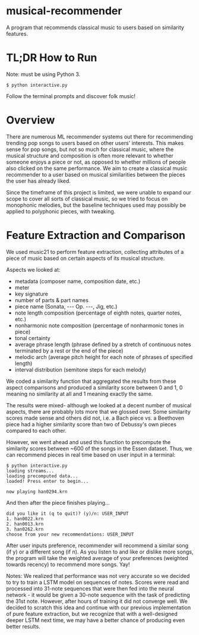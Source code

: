 # musical-recommender
A program that recommends classical music to users based on similarity features.

# TL;DR How to Run

Note: must be using Python 3.

    $ python interactive.py
    
Follow the terminal prompts and discover folk music!

# Overview
There are numerous ML recommender systems out there for recommending trending pop songs to users based on other users' interests. This makes sense for pop songs, but not so much for classical music, where the musical structure and composition is often more relevant to whether someone enjoys a piece or not, as opposed to whether millions of people also clicked on the same performance. We aim to create a classical music recommender to a user based on musical similarities between the pieces the user has already liked.


Since the timeframe of this project is limited, we were unable to expand our scope to cover all sorts of classical music, so we tried to focus on monophonic melodies, but the baseline techniques used may possibly be applied to polyphonic pieces, with tweaking.


# Feature Extraction and Comparison
We used music21 to perform feature extraction, collecting attributes of a piece of music based on certain aspects of its musical structure. 

Aspects we looked at:

- metadata (composer name, composition date, etc.)
- meter
- key signature
- number of parts & part names
- piece name (Sonata, --- Op. ---, Jig, etc.)
- note length composition (percentage of eighth notes, quarter notes, etc.)
- nonharmonic note composition (percentage of nonharmonic tones in piece)
- tonal certainty
- average phrase length (phrase defined by a stretch of continuous notes terminated by a rest or the end of the piece)
- melodic arch (average pitch height for each note of phrases of specified length)
- interval distribution (semitone steps for each melody)

We coded a similarity function that aggregated the results from these aspect comparisons and produced a similarity score between 0 and 1, 0 meaning no similarity at all and 1 meaning exactly the same.

The results were mixed- although we looked at a decent number of musical aspects, there are probably lots more that we glossed over. Some similarity scores made sense and others did not, i.e. a Bach piece vs. a Beethoven piece had a higher similarity score than two of Debussy's own pieces compared to each other.

However, we went ahead and used this function to precompute the similarity scores between ~600 of the songs in the Essen dataset. Thus, we can recommend pieces in real time based on user input in a terminal:

    $ python interactive.py
    loading streams...
    loading precomputed data...
    loaded! Press enter to begin...
    
    now playing han0294.krn

And then after the piece finishes playing...


    did you like it (q to quit)? (y)/n: USER_INPUT
    1. han0022.krn
    2. han0013.krn
    3. han0262.krn
    choose from your new recommendations: USER_INPUT

After user inputs preference, recommender will recommend a similar song (if y) or a different song (if n). As you listen to and like or dislike more songs, the program will take the weighted average of your preferences (weighted towards recency) to recommend more songs. Yay!

Notes: We realized that performance was not very accurate so we decided to try to train a LSTM model on sequences of notes. Scores were read and processed into 31-note sequences that were then fed into the neural network - it would be given a 30-note sequence with the task of predicting the 31st note. However, after hours of training it did not converge well. We decided to scratch this idea and continue with our previous implementation of pure feature extraction, but we recognize that with a well-designed deeper LSTM next time, we may have a better chance of producing even better results. 



